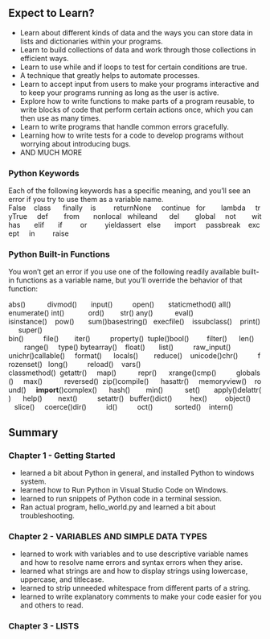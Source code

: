 ## Expect to Learn?

* Learn about different kinds of data and the ways you can store data in lists and dictionaries within your programs.
* Learn to build collections of data and work through those collections in efficient ways.
* Learn to use while and if loops to test for certain conditions are true.
* A technique that greatly helps to automate processes.
* Learn to accept input from users to make your programs interactive and to keep your programs running as long as the user is active.
* Explore how to write functions to make parts of a program reusable, to write blocks of code that perform certain actions once, which you can then use as many times.
* Learn to write programs that handle common errors gracefully.
* Learning how to write tests for a code to develop programs without worrying about introducing bugs.
* AND MUCH MORE


### Python Keywords

Each of the following keywords has a specific meaning, and you’ll see an error if you try to use them as a variable name.
False    class      finally    is         returnNone     continue   for        lambda     tryTrue     def        from       nonlocal   whileand      del        global     not        withas       elif       if         or         yieldassert   else       import     passbreak    except     in         raise

### Python Built-in Functions
You won’t get an error if you use one of the following readily available built-in functions as a variable name, but you’ll override the behavior of that function:


abs()          
divmod()      
input()         
open()      
staticmethod()
all()          
enumerate()
int()           
ord()       
str()
any()          
eval()        
isinstance()    pow()       sum()basestring()   execfile()    issubclass()    print()     super()  bin()          file()        iter()          property()  tuple()bool()         filter()      len()           range()     type() bytearray()    float()       list()          raw_input() unichr()callable()     format()      locals()        reduce()    unicode()chr()          frozenset()   long()          reload()    vars() classmethod()  getattr()     map()           repr()      xrange()cmp()          globals()     max()           reversed()  zip()compile()      hasattr()     memoryview()    round()     __import__()complex()      hash()        min()           set()       apply()delattr()      help()        next()          setattr()   buffer()dict()         hex()         object()        slice()     coerce()dir()          id()          oct()           sorted()    intern()

## Summary 

### Chapter 1 - Getting Started
  * learned a bit about Python in general, and installed Python to windows system.
  * learned how to Run Python in Visual Studio Code on Windows.
  * learned to run snippets of Python code in a terminal session.
  * Ran actual program, hello_world.py and learned a bit about troubleshooting.

### Chapter 2 - VARIABLES AND SIMPLE DATA TYPES
 * learned to work with variables and to use descriptive variable names and how to resolve name errors and syntax errors when they arise.
 * learned what strings are and how to display strings using lowercase, uppercase, and titlecase.
 * learned to strip unneeded whitespace from different parts of a string.
 * learned to write explanatory comments to make your code easier for you and others to read.

### Chapter 3 - LISTS
